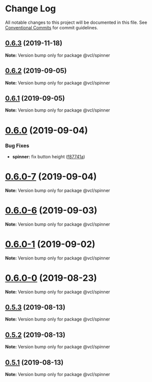 # Change Log

All notable changes to this project will be documented in this file.
See [Conventional Commits](https://conventionalcommits.org) for commit guidelines.

## [0.6.3](https://github.com/vcl/spinner/compare/v0.6.2...v0.6.3) (2019-11-18)

**Note:** Version bump only for package @vcl/spinner





## [0.6.2](https://github.com/vcl/spinner/compare/v0.6.1...v0.6.2) (2019-09-05)

**Note:** Version bump only for package @vcl/spinner





## [0.6.1](https://github.com/vcl/spinner/compare/v0.6.0...v0.6.1) (2019-09-05)

**Note:** Version bump only for package @vcl/spinner





# [0.6.0](https://github.com/vcl/spinner/compare/v0.6.0-7...v0.6.0) (2019-09-04)


### Bug Fixes

* **spinner:** fix button height ([f87741a](https://github.com/vcl/spinner/commit/f87741a))





# [0.6.0-7](https://github.com/vcl/spinner/compare/v0.6.0-5...v0.6.0-7) (2019-09-04)

**Note:** Version bump only for package @vcl/spinner





# [0.6.0-6](https://github.com/vcl/spinner/compare/v0.6.0-5...v0.6.0-6) (2019-09-03)

**Note:** Version bump only for package @vcl/spinner





# [0.6.0-1](https://github.com/vcl/spinner/compare/v0.6.0-0...v0.6.0-1) (2019-09-02)

**Note:** Version bump only for package @vcl/spinner





# [0.6.0-0](https://github.com/vcl/spinner/compare/v0.5.4...v0.6.0-0) (2019-08-23)

**Note:** Version bump only for package @vcl/spinner





## [0.5.3](https://github.com/vcl/spinner/compare/v0.5.1...v0.5.3) (2019-08-13)

**Note:** Version bump only for package @vcl/spinner





## [0.5.2](https://github.com/vcl/spinner/compare/v0.5.1...v0.5.2) (2019-08-13)

**Note:** Version bump only for package @vcl/spinner





## [0.5.1](https://github.com/vcl/spinner/compare/v0.5.0...v0.5.1) (2019-08-13)

**Note:** Version bump only for package @vcl/spinner
